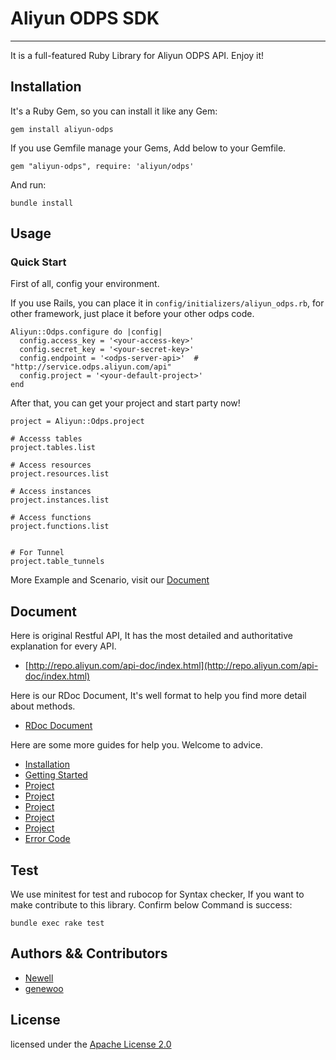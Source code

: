 # Aliyun ODPS SDK

-----

It is a full-featured Ruby Library for Aliyun ODPS API. Enjoy it!

## Installation

It's a Ruby Gem, so you can install it like any Gem:

    gem install aliyun-odps

If you use Gemfile manage your Gems, Add below to your Gemfile.

    gem "aliyun-odps", require: 'aliyun/odps'

And run:

    bundle install


## Usage

### Quick Start

First of all, config your environment.

If you use Rails, you can place it in `config/initializers/aliyun_odps.rb`, for other framework, just place it before your other odps code.

    Aliyun::Odps.configure do |config|
      config.access_key = '<your-access-key>'
      config.secret_key = '<your-secret-key>'
      config.endpoint = '<odps-server-api>'  # "http://service.odps.aliyun.com/api"
      config.project = '<your-default-project>'
    end

After that, you can get your project and start party now!

    project = Aliyun::Odps.project

    # Accesss tables
    project.tables.list

    # Access resources
    project.resources.list

    # Access instances
    project.instances.list

    # Access functions
    project.functions.list


    # For Tunnel
    project.table_tunnels

More Example and Scenario, visit our [Document](#document)


## Document

Here is original Restful API, It has the most detailed and authoritative explanation for every API.

+ [http://repo.aliyun.com/api-doc/index.html](http://repo.aliyun.com/api-doc/index.html)

Here is our RDoc Document, It's well format to help you find more detail about methods.

+ [RDoc Document](http://www.rubydoc.info/gems/aliyun-odps/0.1.0)


Here are some more guides for help you. Welcome to advice.

+ [Installation](./wiki/installation.md)
+ [Getting Started](./wiki/get_start.md)
+ [Project](./wiki/projects.md)
+ [Project](./wiki/projects.md)
+ [Project](./wiki/projects.md)
+ [Project](./wiki/projects.md)
+ [Project](./wiki/projects.md)
+ [Error Code](./wiki/error.md)


## Test

We use minitest for test and rubocop for Syntax checker, If you want to make contribute to this library. Confirm below Command is success:

    bundle exec rake test


## Authors && Contributors

- [Newell](https://github.com/zlx_star)
- [genewoo](https://github.com/genewoo)


## License

licensed under the [Apache License 2.0](https://www.apache.org/licenses/LICENSE-2.0.html)
